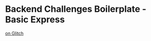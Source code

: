 # Backend Challenges Boilerplate - Basic Express

[on Glitch](https://woodsleaf-fccnodexpress.glitch.me/)